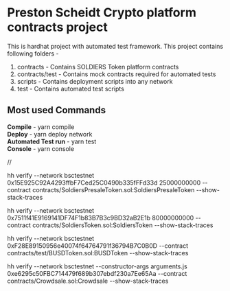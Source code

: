 # Preston Scheidt Crypto platform contracts project

This is hardhat project with automated test framework. This project contains following folders -
1. contracts - Contains SOLDIERS Token platform contracts
2. contracts/test - Contains mock contracts required for automated tests
3. scripts - Contains deployment scripts into any network
4. test - Contains automated test scripts

Most used Commands
------------------
**Compile** - yarn compile <br/>
**Deploy** - yarn deploy network <br/>
**Automated Test run** - yarn test <br/>
**Console** - yarn console <br/>

//

hh verify --network bsctestnet 0x15E925C92A4293ffbF7Ced25C0490b335fFFd33d 25000000000 --contract contracts/SoldiersPresaleToken.sol:SoldiersPresaleToken --show-stack-traces

hh verify --network bsctestnet 0x7511f41E9169141DF74F1b83B7B3c9BD32aB2E1b 80000000000 --contract contracts/SoldiersToken.sol:SoldiersToken --show-stack-traces

hh verify --network bsctestnet 0xF28E89150956e40074f64764791f36794B7C0B0D --contract contracts/test/BUSDToken.sol:BUSDToken --show-stack-traces

hh verify --network bsctestnet --constructor-args arguments.js 0xe6295c50FBC714479f689b307ebdf230a7Ee65Aa --contract contracts/Crowdsale.sol:Crowdsale --show-stack-traces